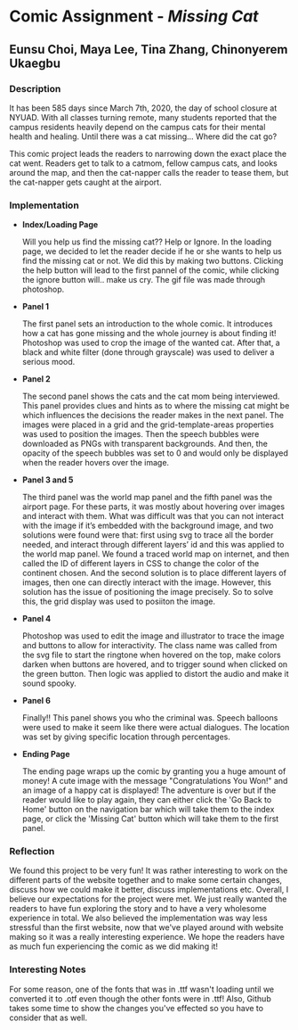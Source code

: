 # Comic Assignment - *Missing Cat*

## Eunsu Choi, Maya Lee, Tina Zhang, Chinonyerem Ukaegbu

### **Description**

It has been 585 days since March 7th, 2020, the day of school closure at NYUAD. With all classes turning remote, many students reported that the campus residents heavily depend on the campus cats for their mental health and healing. Until there was a cat missing…
Where did the cat go?

This comic project leads the readers to narrowing down the exact place the cat went. Readers get to talk to a catmom, fellow campus cats, and looks around the map, and then the cat-napper calls the reader to tease them, but the cat-napper gets caught at the airport.

### **Implementation**

+ **Index/Loading Page**
  
  Will you help us find the missing cat?? Help or Ignore. In the loading page, we decided to let the reader decide if he or she wants to help us find the missing cat or not. We did this by making two buttons. Clicking the help button will lead to the first pannel of the comic, while clicking the ignore button will.. make us cry. The gif file was made through photoshop.
  

+ **Panel 1**
  
  The first panel sets an introduction to the whole comic. It introduces how a cat has gone missing and the whole journey is about finding it! Photoshop was used to crop the image of the wanted cat. After that, a black and white filter (done through grayscale) was used to deliver a serious mood.
  

+ **Panel 2**
  
  The second panel shows the cats and the cat mom being interviewed. This panel provides clues and hints as to where the missing cat might be which influences the decisions the reader makes in the next panel. The images were placed in a grid and the grid-template-areas properties was used to position the images. Then the speech bubbles were downloaded as PNGs with transparent backgrounds. And then, the opacity of the speech bubbles was set to 0 and would only be displayed when the reader hovers over the image.
  
  
+ **Panel 3 and 5**

  The third panel was the world map panel and the fifth panel was the airport page. For these parts, it was mostly about hovering over images and interact with them. What was  difficult was that you can not interact with the image if it’s embedded with the background image, and two solutions were found were that: first using svg to trace all the border needed, and interact through different layers’ id and this was applied to the world map panel. We found a traced world map on internet, and then called the ID of different layers in CSS to change the color of the continent chosen. And the second solution is to place different layers of images, then one can directly interact with the image. However, this solution has the issue of positioning the image precisely. So to solve this, the grid display was used to posiiton the image.
  

+ **Panel 4**
  
  Photoshop was used to edit the image and illustrator to trace the image and buttons to allow for interactivity. The class name was called from the svg file to start the ringtone when hovered on the top, make colors darken when buttons are hovered, and to trigger sound when clicked on the green button. Then logic was applied to distort the audio and make it sound spooky.
  

+ **Panel 6**
  
  Finally!! This panel shows you who the criminal was. Speech balloons were used to make it seem like there were actual dialogues. The location was set by giving specific location through percentages.
  

+ **Ending Page**
  
  The ending page wraps up the comic by granting you a huge amount of money! A cute image with the message "Congratulations You Won!" and an image of a happy cat is displayed! The adventure is over but if the reader would like to play again, they can either click the 'Go Back to Home' button on the navigation bar which will take them to the index page, or click the 'Missing Cat' button which will take them to the first panel.



### **Reflection**

We found this project to be very fun! It was rather interesting to work on the different parts of the website together and to make some certain changes, discuss how we could make it better, discuss implementations etc. Overall, I believe our expectations for the project were met. We just really wanted the readers to have fun exploring the story and to have a very wholesome experience in total. We also believed the implementation was way less stressful than the first website, now that we've played around with website making so it was a really interesting experience. We hope the readers have as much fun experiencing the comic as we did making it!


### **Interesting Notes**

For some reason, one of the fonts that was in .ttf wasn't loading until we converted it to .otf even though the other fonts were in .ttf! Also, Github takes some time to show the changes you've effected so you have to consider that as well.

